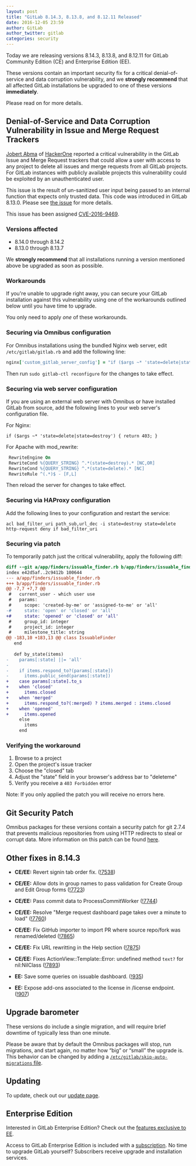 ```yaml
---
layout: post
title: "GitLab 8.14.3, 8.13.8, and 8.12.11 Released"
date: 2016-12-05 23:59
author: GitLab
author_twitter: gitlab
categories: security
---
```


Today we are releasing versions 8.14.3, 8.13.8, and 8.12.11 for GitLab Community 
Edition (CE) and Enterprise Edition (EE).

These versions contain an important security fix for a critical 
denial-of-service and data corruption vulnerability, and we **strongly 
recommend** that all affected GitLab installations be upgraded to one of these 
versions **immediately**.

Please read on for more details.

<!-- more -->

## Denial-of-Service and Data Corruption Vulnerability in Issue and Merge Request Trackers

[Jobert Abma][jobert-twitter] of [HackerOne] reported a critical vulnerability 
in the GitLab Issue and Merge Request trackers that could allow a user with
access to any project to delete all issues and merge requests from all GitLab 
projects. For GitLab instances with publicly available projects this vulnerability
could be exploited by an unauthenticated user.

This issue is the result of un-sanitized user input being passed to an internal
function that expects only trusted data. This code was introduced in GitLab 
8.13.0. Please see [the issue][25064] for more details.

This issue has been assigned [CVE-2016-9469][CVE].

[25064]: https://gitlab.com/gitlab-org/gitlab-ce/issues/25064
[CVE]: http://cve.mitre.org/cgi-bin/cvename.cgi?name=CVE-2016-9469

### Versions affected

- 8.14.0 through 8.14.2
- 8.13.0 through 8.13.7

We **strongly recommend** that all installations running a version mentioned
above be upgraded as soon as possible.

### Workarounds

If you're unable to upgrade right away, you can secure your GitLab installation
against this vulnerability using one of the workarounds outlined below until you
have time to upgrade.

You only need to apply _one_ of these workarounds. 

### Securing via Omnibus configuration

For Omnibus installations using the bundled Nginx web server, edit
`/etc/gitlab/gitlab.rb` and add the following line:

```ruby
nginx['custom_gitlab_server_config'] = "if ($args ~* 'state=delete|state=destroy') { return 404; }\n"
```

Then run `sudo gitlab-ctl reconfigure` for the changes to take effect.

### Securing via web server configuration

If you are using an external web server with Omnibus or have installed GitLab
from source, add the following lines to your web server's configuration file.

For Nginx:

```nginx
if ($args ~* 'state=delete|state=destroy') { return 403; }
```

For Apache with mod_rewrite:

```apache
 RewriteEngine On
 RewriteCond %{QUERY_STRING} ^.*(state=destroy).* [NC,OR]
 RewriteCond %{QUERY_STRING} ^.*(state=delete).* [NC]
 RewriteRule ^(.*)$ - [F,L]
```

Then reload the server for changes to take effect.

### Securing via HAProxy configuration

Add the following lines to your configuration and restart the service:

```
acl bad_filter_uri path_sub,url_dec -i state=destroy state=delete
http-request deny if bad_filter_uri
```

### Securing via patch

To temporarily patch just the critical vulnerability, apply the following diff:

```diff
diff --git a/app/finders/issuable_finder.rb b/app/finders/issuable_finder.rb
index e42d5af..2c9412b 100644
--- a/app/finders/issuable_finder.rb
+++ b/app/finders/issuable_finder.rb
@@ -7,7 +7,7 @@
 #   current_user - which user use
 #   params:
 #     scope: 'created-by-me' or 'assigned-to-me' or 'all'
-#     state: 'open' or 'closed' or 'all'
+#     state: 'opened' or 'closed' or 'all'
 #     group_id: integer
 #     project_id: integer
 #     milestone_title: string
@@ -183,10 +183,13 @@ class IssuableFinder
   end
 
   def by_state(items)
-    params[:state] ||= 'all'
-
-    if items.respond_to?(params[:state])
-      items.public_send(params[:state])
+    case params[:state].to_s
+    when 'closed'
+      items.closed
+    when 'merged'
+      items.respond_to?(:merged) ? items.merged : items.closed
+    when 'opened'
+      items.opened
     else
       items
     end

```

### Verifying the workaround

1. Browse to a project
1. Open the project's issue tracker
1. Choose the "closed" tab
1. Adjust the "state" field in your browser's address bar to "deleteme"
1. Verify you receive a `403 Forbidden` error

Note: If you only applied the patch you will receive no errors here.

## Git Security Patch

Omnibus packages for these versions contain a security patch for git 2.7.4 that
prevents malicious repositories from using HTTP redirects to steal or corrupt 
data. More information on this patch can be found [here](http://public-inbox.org/git/20161201090336.xjbb47bublfcpglo@sigill.intra.peff.net/).

## Other fixes in 8.14.3

- **CE/EE:** Revert signin tab order fix. ([!7538])
- **CE/EE:** Allow dots in group names to pass validation for Create Group and Edit Group forms ([!7723])
- **CE/EE:** Pass commit data to ProcessCommitWorker ([!7744])
- **CE/EE:** Resolve "Merge request dashboard page takes over a minute to load" ([!7760])
- **CE/EE:** Fix GitHub importer to import PR where source repo/fork was renamed/deleted ([!7865])
- **CE/EE:** Fix URL rewritting in the Help section ([!7875])
- **CE/EE:** Fixes ActionView::Template::Error: undefined method `text?` for nil:NilClass ([!7893])


- **EE:** Save some queries on issuable dashboard. ([!935])
- **EE:** Expose add-ons associated to the license in /license endpoint. ([!907])

[!7538]: https://gitlab.com/gitlab-org/gitlab-ce/merge_requests/7538
[!7723]: https://gitlab.com/gitlab-org/gitlab-ce/merge_requests/7723
[!7744]: https://gitlab.com/gitlab-org/gitlab-ce/merge_requests/7744
[!7760]: https://gitlab.com/gitlab-org/gitlab-ce/merge_requests/7760
[!7865]: https://gitlab.com/gitlab-org/gitlab-ce/merge_requests/7865
[!7875]: https://gitlab.com/gitlab-org/gitlab-ce/merge_requests/7875
[!7893]: https://gitlab.com/gitlab-org/gitlab-ce/merge_requests/7893
[!935]: https://gitlab.com/gitlab-org/gitlab-ee/merge_requests/935
[!907]: https://gitlab.com/gitlab-org/gitlab-ee/merge_requests/907

## Upgrade barometer

These versions do include a single migration, and will require brief
downtime of typically less than one minute.

Please be aware that by default the Omnibus packages will stop, run migrations,
and start again, no matter how “big” or “small” the upgrade is. This behavior
can be changed by adding a [`/etc/gitlab/skip-auto-migrations`
file](http://doc.gitlab.com/omnibus/update/README.html).

## Updating

To update, check out our [update page](https://about.gitlab.com/update).

## Enterprise Edition

Interested in GitLab Enterprise Edition? Check out the [features exclusive to
EE](https://about.gitlab.com/features/#enterprise).

Access to GitLab Enterprise Edition is included with a
[subscription](https://about.gitlab.com/pricing/). No time to upgrade GitLab
yourself? Subscribers receive upgrade and installation services.

[jobert-twitter]: https://twitter.com/jobertabma
[HackerOne]: https://hackerone.com/
